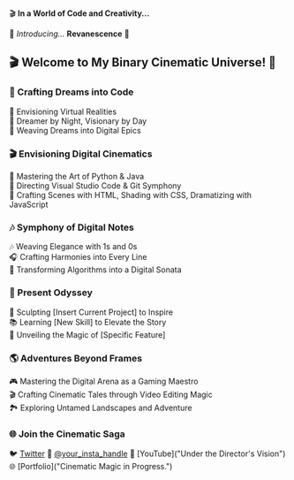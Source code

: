 🎬 **In a World of Code and Creativity...**

🌟 *Introducing...* **Revanescence** 🌟
## 🎬 Welcome to My Binary Cinematic Universe! 🌟

### 🎥 Crafting Dreams into Code

🔮 Envisioning Virtual Realities  
🌌 Dreamer by Night, Visionary by Day  
🚀 Weaving Dreams into Digital Epics  

### 🎬 Envisioning Digital Cinematics

🌟 Mastering the Art of Python & Java  
🎥 Directing Visual Studio Code & Git Symphony  
📸 Crafting Scenes with HTML, Shading with CSS, Dramatizing with JavaScript  

### 🎶 Symphony of Digital Notes

🎶 Weaving Elegance with 1s and 0s  
🎧 Crafting Harmonies into Every Line  
🎻 Transforming Algorithms into a Digital Sonata  

### 🌠 Present Odyssey

🚀 Sculpting [Insert Current Project] to Inspire  
📚 Learning [New Skill] to Elevate the Story  
🔮 Unveiling the Magic of [Specific Feature]  

### 🌎 Adventures Beyond Frames

🎮 Mastering the Digital Arena as a Gaming Maestro  
🎬 Crafting Cinematic Tales through Video Editing Magic   
🏞️ Exploring Untamed Landscapes and Adventure 

### 🌐 Join the Cinematic Saga
🐦 [Twitter](https://twitter.com)
📸 [@your_insta_handle](https://www.instagram.com/eamon_shane) 
🎥 [YouTube]("Under the Director's Vision")
🌐 [Portfolio]("Cinematic Magic in Progress.")

<!---
Revanescence/Revanescence is a ✨ special ✨ repository because its `README.md` (this file) appears on your GitHub profile.
You can click the Preview link to take a look at your changes.
--->
